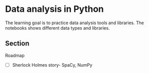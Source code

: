 # Data analysis in Python

The learning goal is to practice data analysis tools and libraries. The notebooks shows different data types and libraries.



## Section

Roadmap

- [ ] Sherlock Holmes story- SpaCy, NumPy
